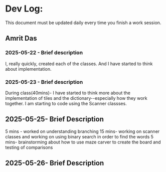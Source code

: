 # Dev Log:

This document must be updated daily every time you finish a work session.

## Amrit Das 

### 2025-05-22 - Brief description
I, really quickly, created each of the classes. And I have started to think about implementation.

### 2025-05-23 - Brief description

During class(40mins)- I have started to think more about the implementation of tiles and the dictionary--especially how they work together. I am starting to code using the Scanner classses.

## 2025-05-25- Brief Description

5 mins - worked on understanding branching
15 mins- working on scanner classes and working on using binary search in order to find the words
5 mins- brainstorming about how to use maze carver to create the board and testing of comparisons

## 2025-05-26- Brief Description

